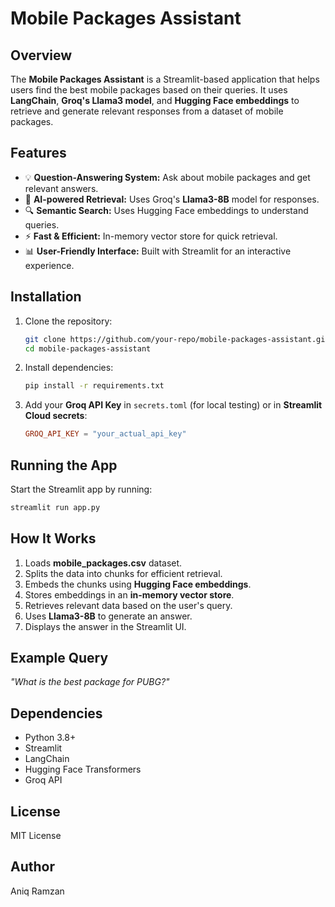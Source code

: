 # Mobile Packages Assistant

## Overview
The **Mobile Packages Assistant** is a Streamlit-based application that helps users find the best mobile packages based on their queries. It uses **LangChain**, **Groq's Llama3 model**, and **Hugging Face embeddings** to retrieve and generate relevant responses from a dataset of mobile packages.

## Features
- 💡 **Question-Answering System:** Ask about mobile packages and get relevant answers.
- 🤖 **AI-powered Retrieval:** Uses Groq's **Llama3-8B** model for responses.
- 🔍 **Semantic Search:** Uses Hugging Face embeddings to understand queries.
- ⚡ **Fast & Efficient:** In-memory vector store for quick retrieval.
- 📊 **User-Friendly Interface:** Built with Streamlit for an interactive experience.

## Installation
1. Clone the repository:
   ```sh
   git clone https://github.com/your-repo/mobile-packages-assistant.git
   cd mobile-packages-assistant
   ```
2. Install dependencies:
   ```sh
   pip install -r requirements.txt
   ```
3. Add your **Groq API Key** in `secrets.toml` (for local testing) or in **Streamlit Cloud secrets**:
   ```toml
   GROQ_API_KEY = "your_actual_api_key"
   ```

## Running the App
Start the Streamlit app by running:
```sh
streamlit run app.py
```

## How It Works
1. Loads **mobile_packages.csv** dataset.
2. Splits the data into chunks for efficient retrieval.
3. Embeds the chunks using **Hugging Face embeddings**.
4. Stores embeddings in an **in-memory vector store**.
5. Retrieves relevant data based on the user's query.
6. Uses **Llama3-8B** to generate an answer.
7. Displays the answer in the Streamlit UI.

## Example Query
_"What is the best package for PUBG?"_

## Dependencies
- Python 3.8+
- Streamlit
- LangChain
- Hugging Face Transformers
- Groq API

## License
MIT License

## Author
Aniq Ramzan

